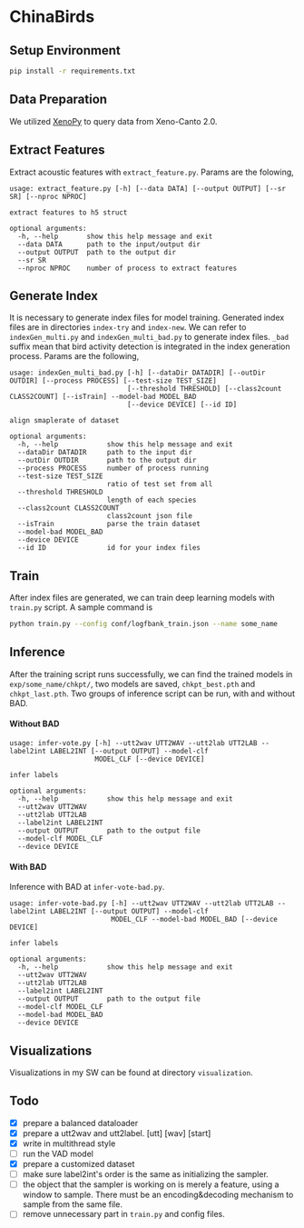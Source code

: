 # ChinaBirds

## Setup Environment
```bash
pip install -r requirements.txt
```

## Data Preparation
We utilized [XenoPy](https://github.com/realzza/xenopy) to query data from Xeno-Canto 2.0. 

## Extract Features
Extract acoustic features with `extract_feature.py`. Params are the folowing,
```
usage: extract_feature.py [-h] [--data DATA] [--output OUTPUT] [--sr SR] [--nproc NPROC]

extract features to h5 struct

optional arguments:
  -h, --help       show this help message and exit
  --data DATA      path to the input/output dir
  --output OUTPUT  path to the output dir
  --sr SR
  --nproc NPROC    number of process to extract features
```

## Generate Index
It is necessary to generate index files for model training. Generated index files are in directories `index-try` and `index-new`. We can refer to `indexGen_multi.py` and `indexGen_multi_bad.py` to generate index files.
`_bad` suffix mean that bird activity detection is integrated in the index generation process. Params are the following,
```
usage: indexGen_multi_bad.py [-h] [--dataDir DATADIR] [--outDir OUTDIR] [--process PROCESS] [--test-size TEST_SIZE]
                             [--threshold THRESHOLD] [--class2count CLASS2COUNT] [--isTrain] --model-bad MODEL_BAD
                             [--device DEVICE] [--id ID]

align smaplerate of dataset

optional arguments:
  -h, --help            show this help message and exit
  --dataDir DATADIR     path to the input dir
  --outDir OUTDIR       path to the output dir
  --process PROCESS     number of process running
  --test-size TEST_SIZE
                        ratio of test set from all
  --threshold THRESHOLD
                        length of each species
  --class2count CLASS2COUNT
                        class2count json file
  --isTrain             parse the train dataset
  --model-bad MODEL_BAD
  --device DEVICE
  --id ID               id for your index files
```

## Train
After index files are generated, we can train deep learning models with `train.py` script. A sample command is 
```bash
python train.py --config conf/logfbank_train.json --name some_name
```

## Inference
After the training script runs successfully, we can find the trained models in `exp/some_name/chkpt/`, two models are saved, `chkpt_best.pth` and `chkpt_last.pth`. Two groups of inference script can be run, with and without BAD. 

#### Without BAD
```text
usage: infer-vote.py [-h] --utt2wav UTT2WAV --utt2lab UTT2LAB --label2int LABEL2INT [--output OUTPUT] --model-clf
                     MODEL_CLF [--device DEVICE]

infer labels

optional arguments:
  -h, --help            show this help message and exit
  --utt2wav UTT2WAV
  --utt2lab UTT2LAB
  --label2int LABEL2INT
  --output OUTPUT       path to the output file
  --model-clf MODEL_CLF
  --device DEVICE
```

#### With BAD
Inference with BAD at `infer-vote-bad.py`.
```text
usage: infer-vote-bad.py [-h] --utt2wav UTT2WAV --utt2lab UTT2LAB --label2int LABEL2INT [--output OUTPUT] --model-clf
                         MODEL_CLF --model-bad MODEL_BAD [--device DEVICE]

infer labels

optional arguments:
  -h, --help            show this help message and exit
  --utt2wav UTT2WAV
  --utt2lab UTT2LAB
  --label2int LABEL2INT
  --output OUTPUT       path to the output file
  --model-clf MODEL_CLF
  --model-bad MODEL_BAD
  --device DEVICE
```

## Visualizations
Visualizations in my SW can be found at directory `visualization`.


## Todo
- [x] prepare a balanced dataloader
- [x] prepare a utt2wav and utt2label. [utt] [wav] [start]
- [x] write in multithread style
- [ ] run the VAD model
- [x] prepare a customized dataset
- [ ] make sure label2int's order is the same as initializing the sampler.
- [ ] the object that the sampler is working on is merely a feature, using a window to sample. There must be an encoding&decoding mechanism to sample from the same file.
- [ ] remove unnecessary part in `train.py` and config files.